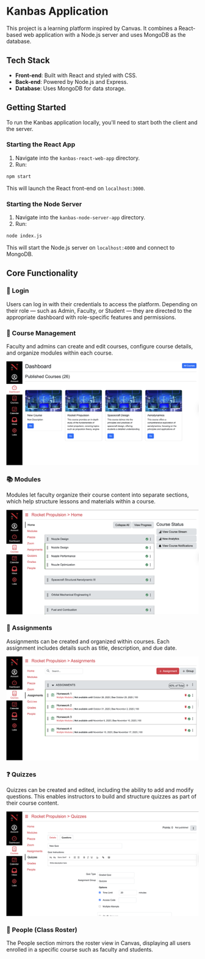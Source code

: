 # Kanbas Application

This project is a learning platform inspired by Canvas. It combines a React-based web application with a Node.js server and uses MongoDB as the database.

## Tech Stack

- **Front-end**: Built with React and styled with CSS.
- **Back-end**: Powered by Node.js and Express.
- **Database**: Uses MongoDB for data storage.

## Getting Started

To run the Kanbas application locally, you'll need to start both the client and the server.

### Starting the React App

1. Navigate into the `kanbas-react-web-app` directory.
2. Run:

```bash
npm start
```
This will launch the React front-end on `localhost:3000`.

### Starting the Node Server

1. Navigate into the `kanbas-node-server-app` directory.
2. Run:

```bash
node index.js
```
This will start the Node.js server on `localhost:4000` and connect to MongoDB.

## Core Functionality

### 🔐 Login

Users can log in with their credentials to access the platform. Depending on their role — such as Admin, Faculty, or Student — they are directed to the appropriate dashboard with role-specific features and permissions.

### 🧩 Course Management

Faculty and admins can create and edit courses, configure course details, and organize modules within each course.

![Course Management Screenshot](/courses.png)

### 📚 Modules

Modules let faculty organize their course content into separate sections, which help structure lessons and materials within a course.

![Modules Screenshot](/modules.png)

### 📝 Assignments

Assignments can be created and organized within courses. Each assignment includes details such as title, description, and due date.

![Assignments Screenshot](/assignments.png)

### ❓ Quizzes

Quizzes can be created and edited, including the ability to add and modify questions. This enables instructors to build and structure quizzes as part of their course content.

![Quizzes Screenshot](/quizzes.png)

### 👥 People (Class Roster)

The People section mirrors the roster view in Canvas, displaying all users enrolled in a specific course such as faculty and students.
